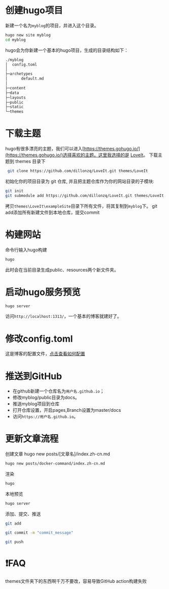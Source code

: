 # 创建hugo项目
新建一个名为`myblog`的项目，并进入这个目录。
```bash
hugo new site myblog
cd myblog
```
hugo会为你新建一个基本的hugo项目，生成的目录结构如下：

```bash
./myblog
│  config.toml
│
├─archetypes
│      default.md
│
├─content
├─data
├─layouts
├─public
├─static
└─themes
```
# 下载主题
hugo有很多漂亮的主题，我们可以进入[https://themes.gohugo.io/](https://themes.gohugo.io/)选择喜欢的主题。这里我选择的是 [LoveIt](https://hugoloveit.com/zh-cn/theme-documentation-basics/)。
下载主题到 themes 目录下
```bash
 git clone https://github.com/dillonzq/LoveIt.git themes/LoveIt
```
初始化你的项目目录为 git 仓库, 并且把主题仓库作为你的网站目录的子模块:

```bash
git init
git submodule add https://github.com/dillonzq/LoveIt.git themes/LoveIt
```
拷贝`themes\LoveIt\exampleSite`目录下所有文件，将其复制到`myblog`下。
git add添加所有新建文件到本地仓库，提交commit
# 构建网站
命令行输入hugo构建
```bash
hugo
```
此时会在当前目录生成public、resources两个新文件夹。
# 启动hugo服务预览

```bash
hugo server
```
访问`http://localhost:1313/`，一个基本的博客就建好了。
# 修改config.toml
这是博客的配置文件，[点击查看如何配置](https://hugoloveit.com/zh-cn/theme-documentation-basics/#site-configuration)
# 推送到GitHub
* 在github新建一个仓库名为`用户名.github.io`；
* 修改myblog/public目录为docs。
* 推送myblog项目到仓库
* 打开仓库设置，开启pages,Branch设置为master/docs
* 访问`https://用户名.github.io`。
# 更新文章流程
创建文章
hugo new posts/[文章名]/index.zh-cn.md
```bash
hugo new posts/docker-command/index.zh-cn.md
```
渲染
```bash
hugo
```
本地预览
```bash
hugo server
```
添加、提交、推送
```bash
git add

git commit -m "commit_message"

git push
```
# ❗FAQ
themes文件夹下的东西啊千万不要改，容易导致GitHub action构建失败
